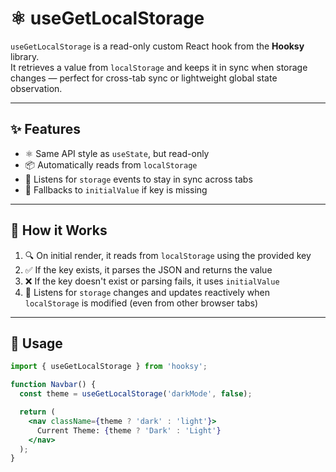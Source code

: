 # ⚛️ useGetLocalStorage

`useGetLocalStorage` is a read-only custom React hook from the **Hooksy** library.  
It retrieves a value from `localStorage` and keeps it in sync when storage changes — perfect for cross-tab sync or lightweight global state observation.

---

## ✨ Features

- ⚛️ Same API style as `useState`, but read-only  
- 📦 Automatically reads from `localStorage`  
- 🔄 Listens for `storage` events to stay in sync across tabs  
- 🛟 Fallbacks to `initialValue` if key is missing  

---

## 🧠 How it Works

1. 🔍 On initial render, it reads from `localStorage` using the provided key  
2. ✅ If the key exists, it parses the JSON and returns the value  
3. ❌ If the key doesn't exist or parsing fails, it uses `initialValue`  
4. 🔁 Listens for `storage` changes and updates reactively when `localStorage` is modified (even from other browser tabs)

---

## 🚀 Usage

```jsx
import { useGetLocalStorage } from 'hooksy';

function Navbar() {
  const theme = useGetLocalStorage('darkMode', false);

  return (
    <nav className={theme ? 'dark' : 'light'}>
      Current Theme: {theme ? 'Dark' : 'Light'}
    </nav>
  );
}
